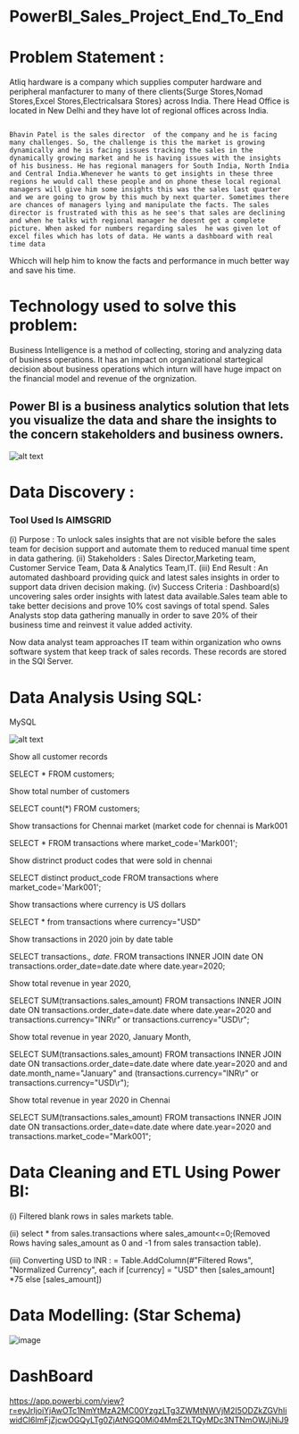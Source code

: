 # PowerBI_Sales_Project_End_To_End

# Problem Statement :

Atliq hardware is a company which supplies computer hardware and peripheral manfacturer to many of there clients{Surge Stores,Nomad Stores,Excel Stores,Electricalsara Stores} across India. There Head Office is located in New Delhi and they have lot of regional offices across India.
                                                                                              
                                                                                                      Bhavin Patel is the sales director  of the company and he is facing many challenges. So, the challenge is this the market is growing dynamically and he is facing issues tracking the sales in the dynamically growing market and he is having issues with the insights of his business. He has regional managers for South India, North India and Central India.Whenever he wants to get insights in these three regions he would call these people and on phone these local regional managers will give him some insights this was the sales last quarter and we are going to grow by this much by next quarter. Sometimes there are chances of managers lying and manipulate the facts. The sales director is frustrated with this as he see's that sales are declining and when he talks with regional manager he doesnt get a complete picture. When asked for numbers regarding sales  he was given lot of excel files which has lots of data. He wants a dashboard with real time data
Whicch will help him to know the facts and performance in much better way and save his time.                                                                                                    


# Technology used to solve this problem:

Business Intelligence is a  method of collecting, storing and analyzing data of business operations. It has an impact on organizational startegical decision about business operations which inturn will have huge impact on the financial model and revenue of the orgnization.

## Power BI is a business analytics solution that lets you visualize the data and share the insights to the concern stakeholders and business owners.

![alt text](https://www.kdatascience.com/wp-content/uploads/2019/08/Power-BI-Business-Intellgence-Reporting.jpg)


# Data Discovery :

### Tool Used Is AIMSGRID

(i) Purpose : To unlock sales insights that are not visible before the sales team for decision support and automate them to reduced manual time spent in data gathering.
(ii) Stakeholders : Sales Director,Marketing team, Customer Service Team, Data & Analytics Team,IT.
(iii) End Result : An automated dashboard providing quick and latest sales insights in order to support data driven decision making.
(iv) Success Criteria : Dashboard(s) uncovering sales order insights with latest data available.Sales team able to take better decisions and prove 10% cost savings of total spend. Sales Analysts stop data gathering manually in order to save 20% of their business time and reinvest it value added activity.


Now data analyst team approaches IT team within organization who owns software system that keep track of sales records. These records are stored in the SQl Server.

# Data Analysis Using SQL:

MySQL

![alt text](https://www.freepnglogos.com/uploads/logo-mysql-png/logo-mysql-mysql-logo-png-images-are-download-crazypng-21.png)

Show all customer records

SELECT * FROM customers;

Show total number of customers

SELECT count(*) FROM customers;

Show transactions for Chennai market (market code for chennai is Mark001

SELECT * FROM transactions where market_code='Mark001';

Show distrinct product codes that were sold in chennai

SELECT distinct product_code FROM transactions where market_code='Mark001';

Show transactions where currency is US dollars

SELECT * from transactions where currency="USD"

Show transactions in 2020 join by date table

SELECT transactions.*, date.* FROM transactions INNER JOIN date ON transactions.order_date=date.date where date.year=2020;

Show total revenue in year 2020,

SELECT SUM(transactions.sales_amount) FROM transactions INNER JOIN date ON transactions.order_date=date.date where date.year=2020 and transactions.currency="INR\r" or transactions.currency="USD\r";

Show total revenue in year 2020, January Month,

SELECT SUM(transactions.sales_amount) FROM transactions INNER JOIN date ON transactions.order_date=date.date where date.year=2020 and and date.month_name="January" and (transactions.currency="INR\r" or transactions.currency="USD\r");

Show total revenue in year 2020 in Chennai

SELECT SUM(transactions.sales_amount) FROM transactions INNER JOIN date ON transactions.order_date=date.date where date.year=2020 and transactions.market_code="Mark001";

# Data Cleaning and ETL Using Power BI:
(i) Filtered blank rows in sales markets table.

(ii) select * from sales.transactions  where sales_amount<=0;(Removed Rows having sales_amount as 0 and -1 from sales transaction table).

(iii) Converting USD to INR : = Table.AddColumn(#"Filtered Rows", "Normalized Currency", each if [currency] = "USD" then [sales_amount] *75 else [sales_amount])

# Data Modelling: (Star Schema)
![image](https://user-images.githubusercontent.com/65170754/89860132-57b67300-dbc0-11ea-8f10-586100943ee0.png)


# DashBoard

https://app.powerbi.com/view?r=eyJrIjoiYjAwOTc1NmYtMzA2MC00YzgzLTg3ZWMtNWVjM2I5ODZkZGVhIiwidCI6ImFjZjcwOGQyLTg0ZjAtNGQ0Mi04MmE2LTQyMDc3NTNmOWJjNiJ9
